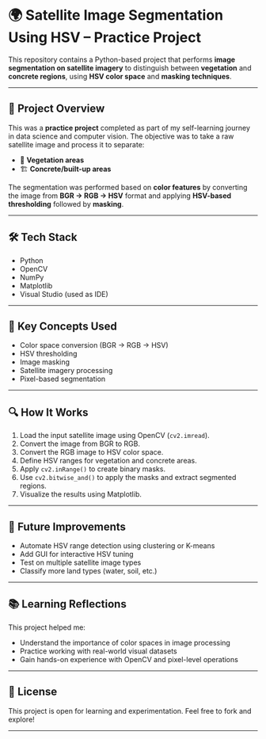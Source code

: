 # 🌍 Satellite Image Segmentation Using HSV – Practice Project

This repository contains a Python-based project that performs **image segmentation on satellite imagery** to distinguish between **vegetation** and **concrete regions**, using **HSV color space** and **masking techniques**.

---

## 📌 Project Overview

This was a **practice project** completed as part of my self-learning journey in data science and computer vision. The objective was to take a raw satellite image and process it to separate:

- 🌿 **Vegetation areas**
- 🏗️ **Concrete/built-up areas**

The segmentation was performed based on **color features** by converting the image from **BGR → RGB → HSV** format and applying **HSV-based thresholding** followed by **masking**.

---

## 🛠️ Tech Stack

- Python
- OpenCV
- NumPy
- Matplotlib
- Visual Studio (used as IDE)

---

## 🧠 Key Concepts Used

- Color space conversion (BGR → RGB → HSV)
- HSV thresholding
- Image masking
- Satellite imagery processing
- Pixel-based segmentation

---

## 🔍 How It Works

1. Load the input satellite image using OpenCV (`cv2.imread`).
2. Convert the image from BGR to RGB.
3. Convert the RGB image to HSV color space.
4. Define HSV ranges for vegetation and concrete areas.
5. Apply `cv2.inRange()` to create binary masks.
6. Use `cv2.bitwise_and()` to apply the masks and extract segmented regions.
7. Visualize the results using Matplotlib.

---


## 🚀 Future Improvements

- Automate HSV range detection using clustering or K-means
- Add GUI for interactive HSV tuning
- Test on multiple satellite image types
- Classify more land types (water, soil, etc.)

---

## 📚 Learning Reflections

This project helped me:
- Understand the importance of color spaces in image processing
- Practice working with real-world visual datasets
- Gain hands-on experience with OpenCV and pixel-level operations

---

## 📎 License

This project is open for learning and experimentation. Feel free to fork and explore!

---



